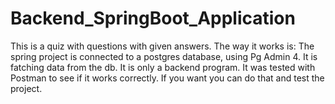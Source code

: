 # Backend_SpringBoot_Application
This is a quiz with questions with given answers. The way it works is:
The spring project is connected to a postgres database, using Pg Admin 4. It is fatching data from the db. It is only a backend program. 
It was tested with Postman to see if it works correctly. If you want you can do that and test the project.
